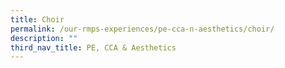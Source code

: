 ```yaml
---
title: Choir
permalink: /our-rmps-experiences/pe-cca-n-aesthetics/choir/
description: ""
third_nav_title: PE, CCA & Aesthetics
---
```

